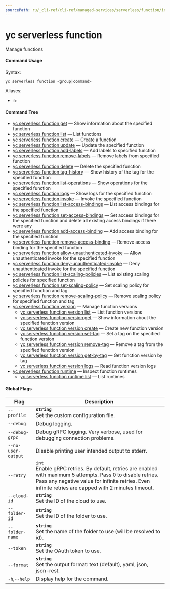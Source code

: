 ```yaml
---
sourcePath: ru/_cli-ref/cli-ref/managed-services/serverless/function/index.md
---
```

# yc serverless function

Manage functions

#### Command Usage

Syntax: 

`yc serverless function <group|command>`

Aliases: 

- `fn`

#### Command Tree

- [yc serverless function get](get.md) — Show information about the specified function
- [yc serverless function list](list.md) — List functions
- [yc serverless function create](create.md) — Create a function
- [yc serverless function update](update.md) — Update the specified function
- [yc serverless function add-labels](add-labels.md) — Add labels to specified function
- [yc serverless function remove-labels](remove-labels.md) — Remove labels from specified function
- [yc serverless function delete](delete.md) — Delete the specified function
- [yc serverless function tag-history](tag-history.md) — Show history of the tag for the specified function
- [yc serverless function list-operations](list-operations.md) — Show operations for the specified function
- [yc serverless function logs](logs.md) — Show logs for the specified function
- [yc serverless function invoke](invoke.md) — Invoke the specified function
- [yc serverless function list-access-bindings](list-access-bindings.md) — List access bindings for the specified function
- [yc serverless function set-access-bindings](set-access-bindings.md) — Set access bindings for the specified function and delete all existing access bindings if there were any
- [yc serverless function add-access-binding](add-access-binding.md) — Add access binding for the specified function
- [yc serverless function remove-access-binding](remove-access-binding.md) — Remove access binding for the specified function
- [yc serverless function allow-unauthenticated-invoke](allow-unauthenticated-invoke.md) — Allow unauthenticated invoke for the specified function
- [yc serverless function deny-unauthenticated-invoke](deny-unauthenticated-invoke.md) — Deny unauthenticated invoke for the specified function
- [yc serverless function list-scaling-policies](list-scaling-policies.md) — List existing scaling policies for specified function
- [yc serverless function set-scaling-policy](set-scaling-policy.md) — Set scaling policy for specified function and tag
- [yc serverless function remove-scaling-policy](remove-scaling-policy.md) — Remove scaling policy for specified function and tag
- [yc serverless function version](version/index.md) — Manage function versions
	- [yc serverless function version list](version/list.md) — List function versions
	- [yc serverless function version get](version/get.md) — Show information about the specified function version
	- [yc serverless function version create](version/create.md) — Create new function version
	- [yc serverless function version set-tag](version/set-tag.md) — Set a tag on the specified function version
	- [yc serverless function version remove-tag](version/remove-tag.md) — Remove a tag from the specified function version
	- [yc serverless function version get-by-tag](version/get-by-tag.md) — Get function version by tag
	- [yc serverless function version logs](version/logs.md) — Read function version logs
- [yc serverless function runtime](runtime/index.md) — Inspect function runtimes
	- [yc serverless function runtime list](runtime/list.md) — List runtimes

#### Global Flags

| Flag | Description |
|----|----|
|`--profile`|<b>`string`</b><br/>Set the custom configuration file.|
|`--debug`|Debug logging.|
|`--debug-grpc`|Debug gRPC logging. Very verbose, used for debugging connection problems.|
|`--no-user-output`|Disable printing user intended output to stderr.|
|`--retry`|<b>`int`</b><br/>Enable gRPC retries. By default, retries are enabled with maximum 5 attempts. Pass 0 to disable retries. Pass any negative value for infinite retries. Even infinite retries are capped with 2 minutes timeout.|
|`--cloud-id`|<b>`string`</b><br/>Set the ID of the cloud to use.|
|`--folder-id`|<b>`string`</b><br/>Set the ID of the folder to use.|
|`--folder-name`|<b>`string`</b><br/>Set the name of the folder to use (will be resolved to id).|
|`--token`|<b>`string`</b><br/>Set the OAuth token to use.|
|`--format`|<b>`string`</b><br/>Set the output format: text (default), yaml, json, json-rest.|
|`-h`,`--help`|Display help for the command.|
